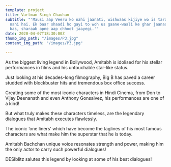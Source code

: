 ```yaml
---
template: project
title: Vartman Singh Chauhan
subtitle: "'Mausi aap Veeru ko nahi jaanati, wishwaas kijiye wo is tarah kaa insaan
  nahi hai. Ek baar shaadi ho gayi to woh us gaane-waali ke ghar jaanaa band kar degaa.
  bas, sharaab apne aap chhoot jaayegi.'"
date: 2020-04-07T18:30:00Z
thumb_img_path: "/images/P3.jpg"
content_img_path: "/images/P3.jpg"

---
```

As the biggest living legend in Bollywood, Amitabh is idolised for his stellar performances in films and his untouchable star-like status.

Just looking at his decades-long filmography, Big B has paved a career studded with blockbuster hits and tremendous box office success.

Creating some of the most iconic characters in Hindi Cinema, from Don to Vijay Deenanath and even Anthony Gonsalvez, his performances are one of a kind!

But what truly makes these characters timeless, are the legendary dialogues that Amitabh executes flawlessly.

The iconic ‘one liners’ which have become the taglines of his most famous characters are what make him the superstar that he is today.

Amitabh Bachchan unique voice resonates strength and power, making him the only actor to carry such powerful dialogues!

DESIblitz salutes this legend by looking at some of his best dialogues!